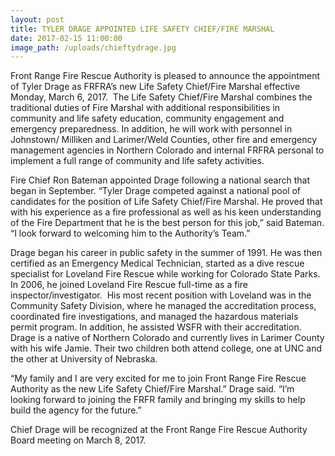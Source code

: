 ```yaml
---
layout: post
title: TYLER DRAGE APPOINTED LIFE SAFETY CHIEF/FIRE MARSHAL
date: 2017-02-15 11:00:00
image_path: /uploads/chieftydrage.jpg
---
```



Front Range Fire Rescue Authority is pleased to announce the appointment of Tyler Drage as FRFRA’s new Life Safety Chief/Fire Marshal effective Monday, March 6, 2017.&nbsp; The Life Safety Chief/Fire Marshal combines the traditional duties of Fire Marshal with additional responsibilities in community and life safety education, community engagement and emergency preparedness. In addition, he will work with personnel in Johnstown/ Milliken and Larimer/Weld Counties, other fire and emergency management agencies in Northern Colorado and internal FRFRA personal to implement a full range of community and life safety activities.

Fire Chief Ron Bateman appointed Drage following a national search that began in September. “Tyler Drage competed against a national pool of candidates for the position of Life Safety Chief/Fire Marshal. He proved that with his experience as a fire professional as well as his keen understanding of the Fire Department that he is the best person for this job,” said Bateman. “I look forward to welcoming him to the Authority’s Team.”

Drage began his career in public safety in the summer of 1991. He was then certified as an Emergency Medical Technician, started as a dive rescue specialist for Loveland Fire Rescue while working for Colorado State Parks. In 2006, he joined Loveland Fire Rescue full-time as a fire inspector/investigator.&nbsp; His most recent position with Loveland was in the Community Safety Division, where he managed the accreditation process, coordinated fire investigations, and managed the hazardous materials permit program. In addition, he assisted WSFR with their accreditation.&nbsp; Drage is a native of Northern Colorado and currently lives in Larimer County with his wife Jamie. Their two children both attend college, one at UNC and the other at University of Nebraska.

“My family and I are very excited for me to join Front Range Fire Rescue Authority as the new Life Safety Chief/Fire Marshal.” Drage said. “I’m looking forward to joining the FRFR family and bringing my skills to help build the agency for the future.”

Chief Drage will be recognized at the Front Range Fire Rescue Authority Board meeting on March 8, 2017.

&nbsp;

&nbsp;